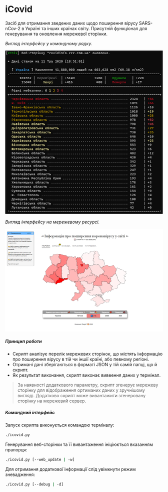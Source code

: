 # iCovid
Засіб для отримання зведених даних щодо поширення вірусу SARS-nCov-2 в Україні та інших країнах світу.
Присутній функціонал для генерування та оновлення мережевої сторінки.

_Вигляд інтерфейсу у командному рядку._

![Зображення командного рядка](v0_9_4rc_cli.png?raw=true "Вигляд даних з консолі")

_Вигляд інтерфейсу на мережевому ресурсі._

![Зображення мережового ресурсу](v0_9_4rc_web.png?raw=true "Вигляд даних у мережі")

##### Принцип роботи

* Скрипт аналізує перелік мережевих сторінок, що містять інформацію про поширення вірусу в тій чи іншії країні,
або певному регіоні.
* Отримані дані зберігаються в форматі JSON у тій самій папці, що й скрипт.
* Як результат виконання, скрипт виконає вивеення даних у термінал.

> За наявності додаткового параметру, скрипт згенерує мережеву сторінку для відображення ортиманих даних у
> зручнішому вигляді. Додатково скрипт може вивантажити згенеровану сторінку на мережевий сервер.


##### Командний інтерфейс
Запуск скрипта виконується командою терміналу:
```sh
./icovid.py
```

Генерування веб-сторінки та її вивантаження ініціюється вказанням прапорця:
```sh
./icovid.py [--web_update | -w]
```

Для отримання додаткової інформації слід увімкнути режим зневадження:
```sh
./icovid.py [--debug | -d]
```
